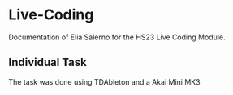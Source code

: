 # Live-Coding
 Documentation of Elia Salerno for the HS23 Live Coding Module.

## Individual Task
The task was done using TDAbleton and a Akai Mini MK3

